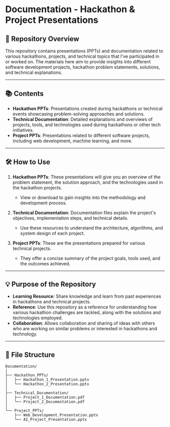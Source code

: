 # Documentation - Hackathon & Project Presentations

## 🚀 Repository Overview

This repository contains presentations (PPTs) and documentation related to various hackathons, projects, and technical topics that I've participated in or worked on. The materials here aim to provide insights into different software development projects, hackathon problem statements, solutions, and technical explanations.

---

## 📚 Contents

- **Hackathon PPTs**: Presentations created during hackathons or technical events showcasing problem-solving approaches and solutions.
- **Technical Documentation**: Detailed explanations and overviews of projects, tools, and technologies used during hackathons or other tech initiatives.
- **Project PPTs**: Presentations related to different software projects, including web development, machine learning, and more.

---

## 🛠️ How to Use

1. **Hackathon PPTs**: These presentations will give you an overview of the problem statement, the solution approach, and the technologies used in the hackathon projects.
   - View or download to gain insights into the methodology and development process.

2. **Technical Documentation**: Documentation files explain the project's objectives, implementation steps, and technical details.
   - Use these resources to understand the architecture, algorithms, and system design of each project.

3. **Project PPTs**: These are the presentations prepared for various technical projects.
   - They offer a concise summary of the project goals, tools used, and the outcomes achieved.

---

## 💡 Purpose of the Repository

- **Learning Resource**: Share knowledge and learn from past experiences in hackathons and technical projects.
- **Reference**: Use this repository as a reference for understanding how various hackathon challenges are tackled, along with the solutions and technologies employed.
- **Collaboration**: Allows collaboration and sharing of ideas with others who are working on similar problems or interested in hackathons and technology.

---

## 📄 File Structure

```plaintext
Documentation/
│
├── Hackathon_PPTs/
│   ├── Hackathon_1_Presentation.pptx
│   └── Hackathon_2_Presentation.pptx
│
├── Technical_Documentation/
│   ├── Project_1_Documentation.pdf
│   └── Project_2_Documentation.pdf
│
└── Project_PPTs/
    ├── Web_Development_Presentation.pptx
    └── AI_Project_Presentation.pptx
